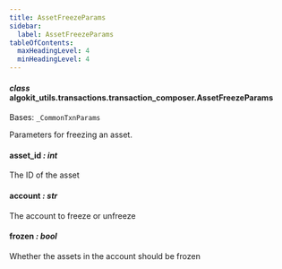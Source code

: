 ```yaml
---
title: AssetFreezeParams
sidebar:
  label: AssetFreezeParams
tableOfContents:
  maxHeadingLevel: 4
  minHeadingLevel: 4
---
```


#### _class_ algokit_utils.transactions.transaction_composer.AssetFreezeParams

Bases: `_CommonTxnParams`

Parameters for freezing an asset.

#### asset_id _: int_

The ID of the asset

#### account _: str_

The account to freeze or unfreeze

#### frozen _: bool_

Whether the assets in the account should be frozen
